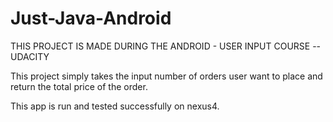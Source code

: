 # Just-Java-Android

THIS PROJECT IS MADE DURING THE ANDROID - USER INPUT COURSE -- UDACITY

This project simply takes the input number of orders user want to place and return the total price of the order.

This app is run and tested successfully on nexus4.
